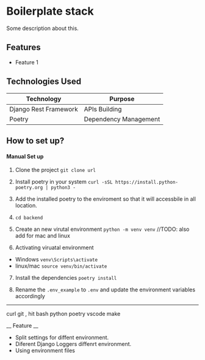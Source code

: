 # Boilerplate stack
 Some description about this.

## Features

- Feature 1

## Technologies Used

| Technology | Purpose 
| --------- | ----------- |  
Django Rest Framework | APIs Building
Poetry | Dependency Management

## How to set up?

#### Manual Set up 

1. Clone the project `git clone url`

2. Install poetry in your system `curl -sSL https://install.python-poetry.org | python3 -`

3. Add the installed poetry to the enviroment so that it will accessbile in all location.

4. `cd backend`

5. Create an new virutal environment `python -m venv venv` //TODO: also add for mac and linux

6. Activating viruatal environment 
 - Windows `venv\Scripts\activate`
 - linux/mac `source venv/bin/activate`

7. Install the dependencies  `poetry install`

8. Rename the `.env_example` to `.env` and update the environment variables accordingly







--- 
curl
git , hit bash
python
poetry
vscode
make


__ Feature __
* Split settings for diffent environment.
* Diferent Django Loggers diffenrt environment.
* Using environment files 


